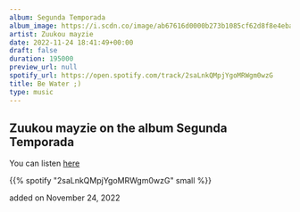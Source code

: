 ```yaml
---
album: Segunda Temporada
album_image: https://i.scdn.co/image/ab67616d0000b273b1085cf62d8f8e4eba2c8d63
artist: Zuukou mayzie
date: 2022-11-24 18:41:49+00:00
draft: false
duration: 195000
preview_url: null
spotify_url: https://open.spotify.com/track/2saLnkQMpjYgoMRWgm0wzG
title: Be Water ;)
type: music
---
```



## Zuukou mayzie on the album Segunda Temporada

You can listen [here](https://open.spotify.com/track/2saLnkQMpjYgoMRWgm0wzG)

{{% spotify "2saLnkQMpjYgoMRWgm0wzG" small %}}

added on November 24, 2022